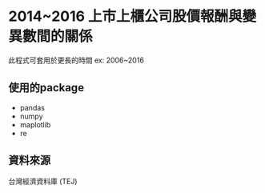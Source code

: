 # 2014~2016 上市上櫃公司股價報酬與變異數間的關係
此程式可套用於更長的時間 ex: 2006~2016

## 使用的package
- pandas
- numpy
- maplotlib
- re

## 資料來源
台灣經濟資料庫 (TEJ)
